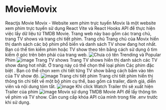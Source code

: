 # MovieMovix
Reactjs Movie
Movix - Website xem phim trực tuyến
Movix là một website xem phim trực tuyến sử dụng React Vite và React Hooks API để thực hiện việc lấy dữ liệu từ TMDB Movie. Trang web này bao gồm các trang chủ, trang TV shows và trang chi tiết phim.
Trang chủ
Trang chủ của Movix hiển thị danh sách các bộ phim phổ biến và danh sách TV show đang hot nhất. Bạn có thể tìm kiếm phim hoặc TV show theo tên bằng cách sử dụng ô tìm kiếm ở góc trên bên phải của trang web.
![Chưa có tên](https://user-images.githubusercontent.com/95953901/235669605-b7ec6983-e2a3-4774-9f37-2e124e3d3491.png)
Trending và Popular Phim
![image](https://user-images.githubusercontent.com/95953901/235669813-5bc1a761-ea97-44a6-bf7d-44737ecb6312.png)
Trang TV shows
Trang TV shows hiển thị danh sách các TV show đang hot nhất. Ở trang này có thể chọn thể loại phim Các phim đặc biệt . Bạn có thể chọn xem chi tiết từng TV show bằng cách bấm vào tên của TV show đó.
![image](https://user-images.githubusercontent.com/95953901/235669975-0d47ef1b-cb0d-4a0c-bdb2-4b1614a0c0c6.png)
Trang chi tiết phim
Trang chi tiết phim hiển thị thông tin chi tiết về một bộ phim cụ thể, bao gồm cả trailer, đánh giá, diễn viên và nội dung tóm tắt.
![image](https://user-images.githubusercontent.com/95953901/235670246-1fc0a574-83ea-42eb-9ab1-52c935d71a3c.png)
Khi click Watch Trailer thì sẽ xuất hiện Trailer của phim 
![image](https://user-images.githubusercontent.com/95953901/235670713-b49b8670-1e73-4f20-9b19-2fa309a87be6.png)
Movix sử dụng TMDB Movie API để lấy thông tin về phim và TV show. Cần cung cấp khóa API của mình trong file .env trước khi sử dụng.
